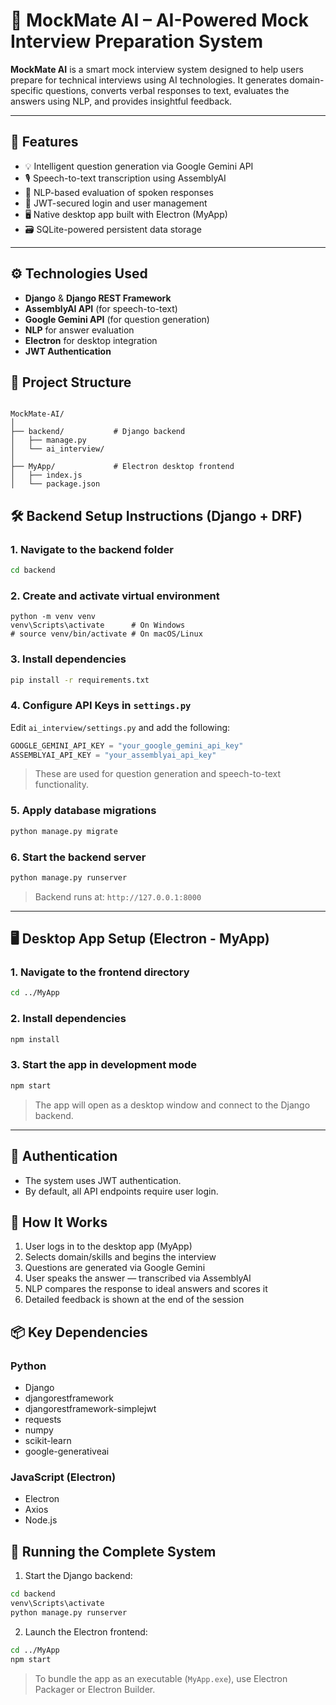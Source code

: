 
# 🤖 MockMate AI – AI-Powered Mock Interview Preparation System

**MockMate AI** is a smart mock interview system designed to help users prepare for technical interviews using AI technologies. It generates domain-specific questions, converts verbal responses to text, evaluates the answers using NLP, and provides insightful feedback.

---

## 🚀 Features

- 💡 Intelligent question generation via Google Gemini API
- 🎙️ Speech-to-text transcription using AssemblyAI
- 🧠 NLP-based evaluation of spoken responses
- 🔐 JWT-secured login and user management
- 🖥️ Native desktop app built with Electron (MyApp)
- 🗃️ SQLite-powered persistent data storage

---


## ⚙️ Technologies Used

- **Django** & **Django REST Framework**
- **AssemblyAI API** (for speech-to-text)
- **Google Gemini API** (for question generation)
- **NLP** for answer evaluation
- **Electron** for desktop integration
- **JWT Authentication**



## 📁 Project Structure

```

MockMate-AI/
│
├── backend/           # Django backend
│   ├── manage.py
│   └── ai_interview/
│
├── MyApp/             # Electron desktop frontend
│   ├── index.js
│   └── package.json

````

## 🛠️ Backend Setup Instructions (Django + DRF)

### 1. Navigate to the backend folder
```bash
cd backend
````

### 2. Create and activate virtual environment

```
python -m venv venv
venv\Scripts\activate      # On Windows
# source venv/bin/activate # On macOS/Linux
```

### 3. Install dependencies

```bash
pip install -r requirements.txt
```

### 4. Configure API Keys in `settings.py`

Edit `ai_interview/settings.py` and add the following:

```python
GOOGLE_GEMINI_API_KEY = "your_google_gemini_api_key"
ASSEMBLYAI_API_KEY = "your_assemblyai_api_key"
```

> These are used for question generation and speech-to-text functionality.

### 5. Apply database migrations

```bash
python manage.py migrate
```

### 6. Start the backend server

```bash
python manage.py runserver
```

> Backend runs at: `http://127.0.0.1:8000`

---

## 🖥️ Desktop App Setup (Electron - MyApp)

### 1. Navigate to the frontend directory

```bash
cd ../MyApp
```

### 2. Install dependencies

```bash
npm install
```

### 3. Start the app in development mode

```bash
npm start
```

> The app will open as a desktop window and connect to the Django backend.

---

## 🔐 Authentication

* The system uses JWT authentication.
* By default, all API endpoints require user login.


## 🧪 How It Works

1. User logs in to the desktop app (MyApp)
2. Selects domain/skills and begins the interview
3. Questions are generated via Google Gemini
4. User speaks the answer — transcribed via AssemblyAI
5. NLP compares the response to ideal answers and scores it
6. Detailed feedback is shown at the end of the session
   

## 📦 Key Dependencies

### Python

* Django
* djangorestframework
* djangorestframework-simplejwt
* requests
* numpy
* scikit-learn
* google-generativeai

### JavaScript (Electron)

* Electron
* Axios
* Node.js



## 🏁 Running the Complete System

1. Start the Django backend:

```bash
cd backend
venv\Scripts\activate
python manage.py runserver
```

2. Launch the Electron frontend:

```bash
cd ../MyApp
npm start
```

> To bundle the app as an executable (`MyApp.exe`), use Electron Packager or Electron Builder.

